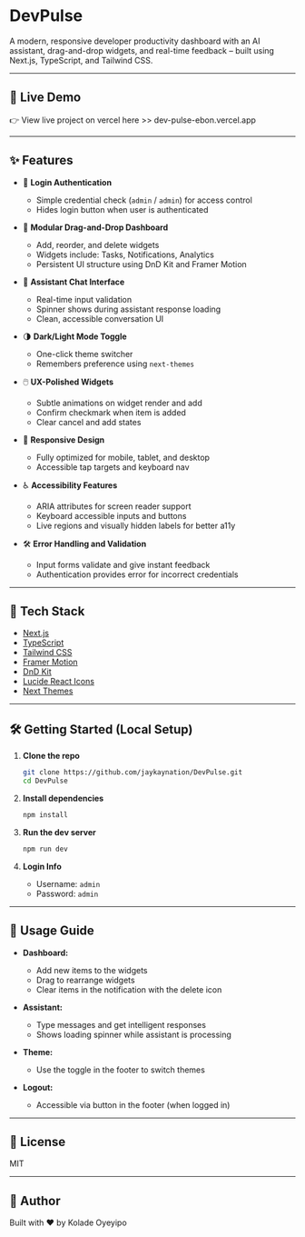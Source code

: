 
# DevPulse

A modern, responsive developer productivity dashboard with an AI assistant, drag-and-drop widgets, and real-time feedback – built using Next.js, TypeScript, and Tailwind CSS.

---

## 🚀 Live Demo

👉 View live project on vercel here >> dev-pulse-ebon.vercel.app

---

## ✨ Features

- 🔐 **Login Authentication**
  - Simple credential check (`admin` / `admin`) for access control
  - Hides login button when user is authenticated

- 🧩 **Modular Drag-and-Drop Dashboard**
  - Add, reorder, and delete widgets
  - Widgets include: Tasks, Notifications, Analytics
  - Persistent UI structure using DnD Kit and Framer Motion

- 🧠 **Assistant Chat Interface**
  - Real-time input validation
  - Spinner shows during assistant response loading
  - Clean, accessible conversation UI

- 🌗 **Dark/Light Mode Toggle**
  - One-click theme switcher
  - Remembers preference using `next-themes`

- 🖱️ **UX-Polished Widgets**
  - Subtle animations on widget render and add
  - Confirm checkmark when item is added
  - Clear cancel and add states

- 📱 **Responsive Design**
  - Fully optimized for mobile, tablet, and desktop
  - Accessible tap targets and keyboard nav

- ♿ **Accessibility Features**
  - ARIA attributes for screen reader support
  - Keyboard accessible inputs and buttons
  - Live regions and visually hidden labels for better a11y

- 🛠️ **Error Handling and Validation**
  - Input forms validate and give instant feedback
  - Authentication provides error for incorrect credentials

---

## 🧰 Tech Stack

- [Next.js](https://nextjs.org/)
- [TypeScript](https://www.typescriptlang.org/)
- [Tailwind CSS](https://tailwindcss.com/)
- [Framer Motion](https://www.framer.com/motion/)
- [DnD Kit](https://dndkit.com/)
- [Lucide React Icons](https://lucide.dev/)
- [Next Themes](https://github.com/pacocoursey/next-themes)

---

## 🛠️ Getting Started (Local Setup)

1. **Clone the repo**

   ```bash
   git clone https://github.com/jaykaynation/DevPulse.git
   cd DevPulse
   ```

2. **Install dependencies**

   ```bash
   npm install
   ```

3. **Run the dev server**

   ```bash
   npm run dev
   ```

4. **Login Info**

   - Username: `admin`
   - Password: `admin`

---

## 🧪 Usage Guide

- **Dashboard:**
  - Add new items to the widgets
  - Drag to rearrange widgets
  - Clear items in the notification with the delete icon

- **Assistant:**
  - Type messages and get intelligent responses
  - Shows loading spinner while assistant is processing

- **Theme:**
  - Use the toggle in the footer to switch themes

- **Logout:**
  - Accessible via button in the footer (when logged in)

---

## 📄 License

MIT

---

## 🙋 Author

Built with ❤️ by Kolade Oyeyipo